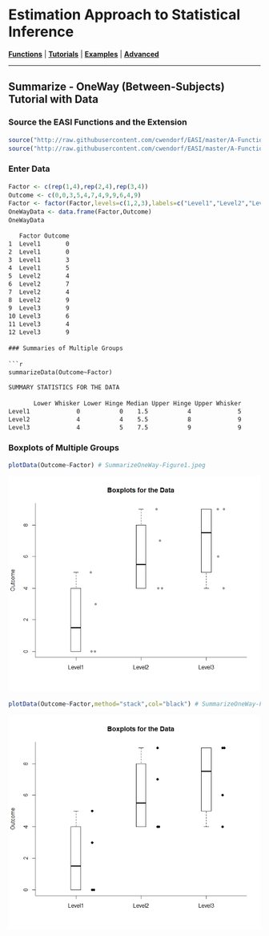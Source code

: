 # Estimation Approach to Statistical Inference

[**Functions**](../../A-Functions) | 
[**Tutorials**](../../B-Tutorials) | 
[**Examples**](../../C-Examples) | 
[**Advanced**](../../D-Advanced)

---

## Summarize - OneWay (Between-Subjects) Tutorial with Data

### Source the EASI Functions and the Extension

```r
source("http://raw.githubusercontent.com/cwendorf/EASI/master/A-Functions/EASI-Functions.R")
source("http://raw.githubusercontent.com/cwendorf/EASI/master/A-Functions/EASI-Summarize-Extension.R")
```

### Enter Data

```r
Factor <- c(rep(1,4),rep(2,4),rep(3,4))
Outcome <- c(0,0,3,5,4,7,4,9,9,6,4,9)
Factor <- factor(Factor,levels=c(1,2,3),labels=c("Level1","Level2","Level3"))
OneWayData <- data.frame(Factor,Outcome)
OneWayData
```
```
   Factor Outcome
1  Level1       0
2  Level1       0
3  Level1       3
4  Level1       5
5  Level2       4
6  Level2       7
7  Level2       4
8  Level2       9
9  Level3       9
10 Level3       6
11 Level3       4
12 Level3       9

### Summaries of Multiple Groups

```r
summarizeData(Outcome~Factor)
```
```
SUMMARY STATISTICS FOR THE DATA

       Lower Whisker Lower Hinge Median Upper Hinge Upper Whisker
Level1             0           0    1.5           4             5
Level2             4           4    5.5           8             9
Level3             4           5    7.5           9             9
```

### Boxplots of Multiple Groups

```r
plotData(Outcome~Factor) # SummarizeOneWay-Figure1.jpeg
```
<kbd><img src="SummarizeOneWay-Figure1.jpeg"></kbd>
```r
plotData(Outcome~Factor,method="stack",col="black") # SummarizeOneWay-Figure2.jpeg
```
<kbd><img src="SummarizeOneWay-Figure2.jpeg"></kbd>
